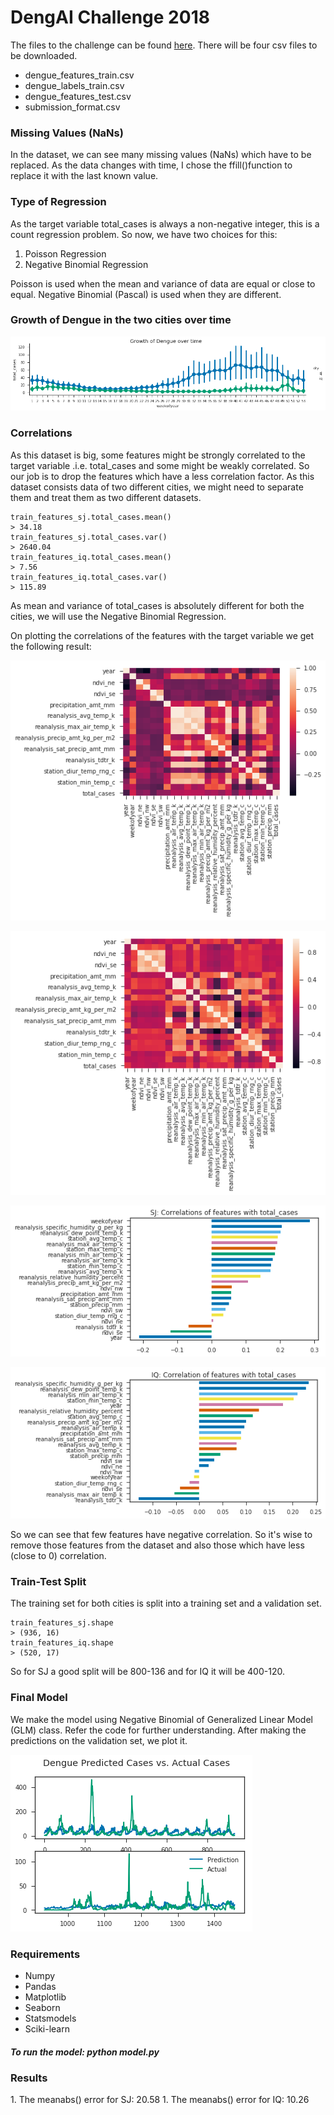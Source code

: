 <h1> DengAI Challenge 2018 </h1>

The files to the challenge can be found [here](https://www.drivendata.org/competitions/44/dengai-predicting-disease-spread/).
There will be four csv files to be downloaded. 
* dengue_features_train.csv
* dengue_labels_train.csv
* dengue_features_test.csv
* submission_format.csv

<h3>Missing Values (NaNs)</h3>
In the dataset, we can see many missing values (NaNs) which have to be replaced. As the data changes with time, I chose the ffill()function to replace it with the last known value.

<h3>Type of Regression</h3>
As the target variable total_cases is always a non-negative integer, this is a count regression problem.
So now, we have two choices for this: 

1. Poisson Regression
1. Negative Binomial Regression

Poisson is used when the mean and variance of data are equal or close to equal. Negative Binomial (Pascal) is used when they are different. 

<h3>Growth of Dengue in the two cities over time</h3>

![](/images/growth_of_dengue.png)

<h3>Correlations</h3>
As this dataset is big, some features might be strongly correlated to the target variable .i.e. total_cases and some might be weakly correlated. So our job is to drop the features which have a less correlation factor. As this dataset consists data of two different cities, we might need to separate them and treat them as two different datasets. 

```
train_features_sj.total_cases.mean()
> 34.18
train_features_sj.total_cases.var()
> 2640.04
train_features_iq.total_cases.mean()
> 7.56
train_features_iq.total_cases.var()
> 115.89
```
As mean and variance of total_cases is absolutely different for both the cities, we will use the Negative Binomial Regression.


On plotting the correlations of the features with the target variable we get the following result: 

![](/images/corr_sj_heatmap.png)

![](/images/corr_iq_heatmap.png)

![](/images/corr_sj.png)

![](/images/corr_iq.png)

So we can see that few features have negative correlation. So it's wise to remove those features from the dataset and also those which have less (close to 0) correlation. 

<h3>Train-Test Split</h3>
The training set for both cities is split into a training set and a validation set. 

 ```
 train_features_sj.shape
 > (936, 16)
 train_features_iq.shape
 > (520, 17)
 ``` 
 So for SJ a good split will be 800-136 and for IQ it will be 400-120.
 
 <h3>Final Model</h3>
 We make the model using Negative Binomial of Generalized Linear Model (GLM) class. Refer the code for further understanding. 
 After making the predictions on the validation set, we plot it.
 
 ![](/images/actual_vs_prediction.png)
 
 <h3>Requirements</h3>
 
 * Numpy
 * Pandas
 * Matplotlib
 * Seaborn
 * Statsmodels
 * Sciki-learn
 
 <h5>To run the model: python model.py</h5>
 

<h3>Results</h3>
1. The meanabs() error for SJ: 20.58
1. The meanabs() error for IQ: 10.26
